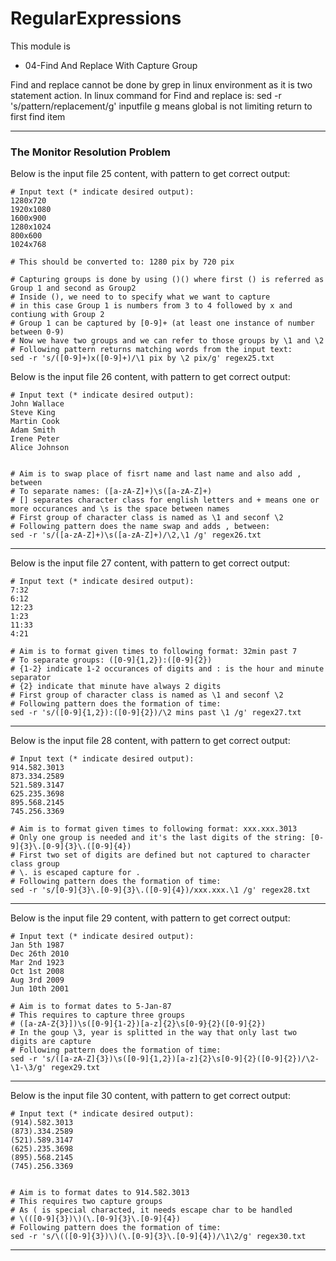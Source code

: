 # RegularExpressions

This module is
*  04-Find And Replace With Capture Group

Find and replace cannot be done by grep in linux environment as it is two statement action.
In linux command for Find and replace is:
sed -r 's/pattern/replacement/g' inputfile
g means global is not limiting return to first find item

---

###  The Monitor Resolution Problem

Below is the input file 25 content, with pattern to get correct output:

```console
# Input text (* indicate desired output):
1280x720
1920x1080
1600x900
1280x1024
800x600
1024x768

# This should be converted to: 1280 pix by 720 pix

# Capturing groups is done by using ()() where first () is referred as Group 1 and second as Group2
# Inside (), we need to to specify what we want to capture
# in this case Group 1 is numbers from 3 to 4 followed by x and contiung with Group 2
# Group 1 can be captured by [0-9]+ (at least one instance of number between 0-9)
# Now we have two groups and we can refer to those groups by \1 and \2
# Following pattern returns matching words from the input text:
sed -r 's/([0-9]+)x([0-9]+)/\1 pix by \2 pix/g' regex25.txt
```

Below is the input file 26 content, with pattern to get correct output:

```console
# Input text (* indicate desired output):
John Wallace
Steve King
Martin Cook
Adam Smith
Irene Peter
Alice Johnson


# Aim is to swap place of fisrt name and last name and also add , between
# To separate names: ([a-zA-Z]+)\s([a-zA-Z]+)
# [] separates character class for english letters and + means one or more occurances and \s is the space between names
# First group of character class is named as \1 and seconf \2
# Following pattern does the name swap and adds , between:
sed -r 's/([a-zA-Z]+)\s([a-zA-Z]+)/\2,\1 /g' regex26.txt 
```

---

Below is the input file 27 content, with pattern to get correct output:

```console
# Input text (* indicate desired output):
7:32
6:12
12:23
1:23
11:33
4:21

# Aim is to format given times to following format: 32min past 7
# To separate groups: ([0-9]{1,2}):([0-9]{2})
# {1-2} indicate 1-2 occurances of digits and : is the hour and minute separator
# {2} indicate that minute have always 2 digits
# First group of character class is named as \1 and seconf \2
# Following pattern does the formation of time:
sed -r 's/([0-9]{1,2}):([0-9]{2})/\2 mins past \1 /g' regex27.txt 
```

---

Below is the input file 28 content, with pattern to get correct output:

```console
# Input text (* indicate desired output):
914.582.3013
873.334.2589
521.589.3147
625.235.3698
895.568.2145
745.256.3369

# Aim is to format given times to following format: xxx.xxx.3013
# Only one group is needed and it's the last digits of the string: [0-9]{3}\.[0-9]{3}\.([0-9]{4})
# First two set of digits are defined but not captured to character class group
# \. is escaped capture for .
# Following pattern does the formation of time:
sed -r 's/[0-9]{3}\.[0-9]{3}\.([0-9]{4})/xxx.xxx.\1 /g' regex28.txt 
```

--- 

Below is the input file 29 content, with pattern to get correct output:

```console
# Input text (* indicate desired output):
Jan 5th 1987
Dec 26th 2010 
Mar 2nd 1923
Oct 1st 2008
Aug 3rd 2009
Jun 10th 2001

# Aim is to format dates to 5-Jan-87
# This requires to capture three groups
# ([a-zA-Z{3}])\s([0-9]{1-2})[a-z]{2}\s[0-9}{2}([0-9]{2})
# In the goup \3, year is splitted in the way that only last two digits are capture
# Following pattern does the formation of time:
sed -r 's/([a-zA-Z]{3})\s([0-9]{1,2})[a-z]{2}\s[0-9]{2}([0-9]{2})/\2-\1-\3/g' regex29.txt 
```

--- 

Below is the input file 30 content, with pattern to get correct output:

```console
# Input text (* indicate desired output):
(914).582.3013
(873).334.2589
(521).589.3147
(625).235.3698
(895).568.2145
(745).256.3369


# Aim is to format dates to 914.582.3013
# This requires two capture groups
# As ( is special characted, it needs escape char to be handled
# \(([0-9]{3})\)(\.[0-9]{3}\.[0-9]{4})
# Following pattern does the formation of time:
sed -r 's/\(([0-9]{3})\)(\.[0-9]{3}\.[0-9]{4})/\1\2/g' regex30.txt 
```

---